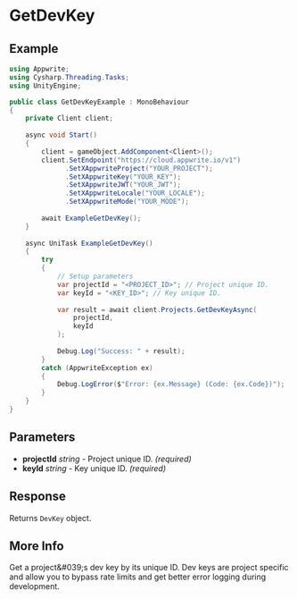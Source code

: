 # GetDevKey

## Example

```csharp
using Appwrite;
using Cysharp.Threading.Tasks;
using UnityEngine;

public class GetDevKeyExample : MonoBehaviour
{
    private Client client;
    
    async void Start()
    {
        client = gameObject.AddComponent<Client>();
        client.SetEndpoint("https://cloud.appwrite.io/v1")
              .SetXAppwriteProject("YOUR_PROJECT");
              .SetXAppwriteKey("YOUR_KEY");
              .SetXAppwriteJWT("YOUR_JWT");
              .SetXAppwriteLocale("YOUR_LOCALE");
              .SetXAppwriteMode("YOUR_MODE");
        
        await ExampleGetDevKey();
    }
    
    async UniTask ExampleGetDevKey()
    {
        try
        {
            // Setup parameters
            var projectId = "<PROJECT_ID>"; // Project unique ID.
            var keyId = "<KEY_ID>"; // Key unique ID.
            
            var result = await client.Projects.GetDevKeyAsync(
                projectId,
                keyId
            );
            
            Debug.Log("Success: " + result);
        }
        catch (AppwriteException ex)
        {
            Debug.LogError($"Error: {ex.Message} (Code: {ex.Code})");
        }
    }
}
```

## Parameters

- **projectId** *string* - Project unique ID. *(required)*
- **keyId** *string* - Key unique ID. *(required)*

## Response

Returns `DevKey` object.
## More Info

Get a project\&#039;s dev key by its unique ID. Dev keys are project specific and allow you to bypass rate limits and get better error logging during development.
